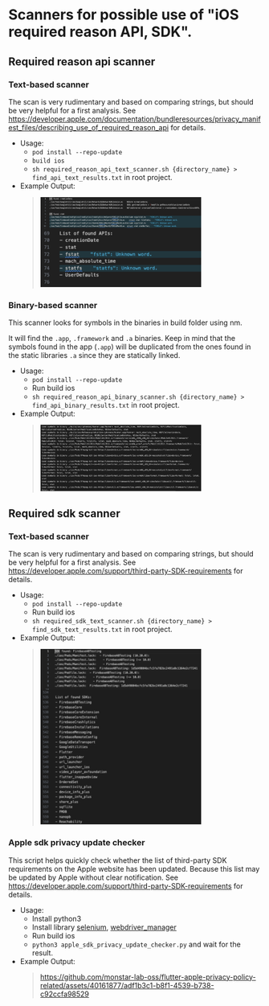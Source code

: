 # Scanners for possible use of "iOS required reason API, SDK".

## Required reason api scanner

### Text-based scanner

The scan is very rudimentary and based on comparing strings, but should be very helpful for a first analysis.
See https://developer.apple.com/documentation/bundleresources/privacy_manifest_files/describing_use_of_required_reason_api for details.

- Usage:
  - `pod install --repo-update`
  - `build ios`
  - `sh required_reason_api_text_scanner.sh {directory_name} > find_api_text_results.txt` in root project.
- Example Output:
  > <img src="./assets/images/required_reason_api_text_scanner.png" width="320">

### Binary-based scanner

This scanner looks for symbols in the binaries in build folder using nm.

It will find the `.app`, `.framework` and `.a` binaries. Keep in mind that the symbols found in the app (`.app`) will be duplicated from the ones found in the static libraries `.a` since they are statically linked.

- Usage:
  - `pod install --repo-update`
  - Run build ios
  - `sh required_reason_api_binary_scanner.sh {directory_name} > find_api_binary_results.txt` in root project.
- Example Output:
  > <img src="./assets/images/required_reason_api_binary_scanner.png" width="320">

## Required sdk scanner

### Text-based scanner

The scan is very rudimentary and based on comparing strings, but should be very helpful for a first analysis.
See https://developer.apple.com/support/third-party-SDK-requirements for details.

- Usage:
  - `pod install --repo-update`
  - Run build ios
  - `sh required_sdk_text_scanner.sh {directory_name} > find_sdk_text_results.txt` in root project.
- Example Output:
  > <img src="./assets/images/required_sdk_text_scanner.png" width="320">

### Apple sdk privacy update checker

This script helps quickly check whether the list of third-party SDK requirements on the Apple website has been updated. Because this list may be updated by Apple without clear notification.
See https://developer.apple.com/support/third-party-SDK-requirements for details.

- Usage:
  - Install python3
  - Install library [selenium](https://pypi.org/project/selenium/), [webdriver_manager](https://pypi.org/project/webdriver-manager/)
  - Run build ios
  - `python3 apple_sdk_privacy_update_checker.py` and wait for the result.
- Example Output:
  > https://github.com/monstar-lab-oss/flutter-apple-privacy-policy-related/assets/40161877/adf1b3c1-b8f1-4539-b738-c92ccfa98529
